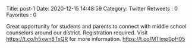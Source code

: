 Title: post-1
Date: 2020-12-15 14:48:59
Category: Twitter
Retweets : 0
Favorites : 0

Great opportunity for students and parents to connect with middle school counselors around our district. Registration required. Visit https://t.co/h5xwn8TxQR for more information. https://t.co/MTlmp0pH05
